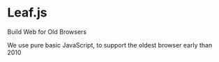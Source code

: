 # Leaf.js

Build Web for Old Browsers

We use pure basic JavaScript, to support the oldest browser early than 2010